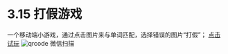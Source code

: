 # 3.15 打假游戏
 一个移动端小游戏，通过点击图片来与单词匹配，选择错误的图片“打假”；
[点击试玩](www.xuj.space/315game/index.html)
![qrcode](C:\Users\Administrator\Desktop\315game.png) 微信扫描
